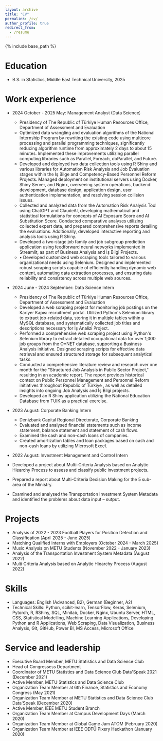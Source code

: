 ```yaml
---
layout: archive
title: "CV"
permalink: /cv/
author_profile: true
redirect_from:
  - /resume
---
```


{% include base_path %}

Education
======

* B.S. in Statistics, Middle East Technical University, 2025

Work experience
======
* 2024 October - 2025 May: Management Analyst (Data Science)
  * Presidency of The Republic of Türkiye Human Resources Office, Department of Assessment and Evaluation 
  * Optimized data wrangling and evaluation algorithms of the National Internship Program by rewriting the existing code using multicore processing and parallel programming techniques, significantly reducing algorithm runtime from approximately 2 days to about 15 minutes. Implemented these improvements utilizing parallel computing libraries such as Parallel, Foreach, doParallel, and Future.
  * Developed and deployed two data collection tools using R Shiny and various libraries for Automation Risk Analysis and Job Evaluation stages within the İş Bilge and Competency-Based Personnel Reform Projects. Managed deployment on institutional servers using Docker, Shiny Server, and Nginx, overseeing system operations, backend development, database design, application design, user authentication implementation, and resolving session collision issues.
  * Collected and analyzed data from the Automation Risk Analysis Tool using ChatGPT and ClaudeAI, developing mathematical and statistical formulations for concepts of AI Exposure Score and AI Substitution Score. Conducted comparative analyses utilizing collected expert data, and prepared comprehensive reports detailing the evaluations. Additionally, developed interactive reporting and analysis tools using R Shiny.
  * Developed a two-stage job family and job subgroup prediction application using feedforward neural networks implemented in Streamlit, as part of Business Analysis and İş Bilgi Projects.
  * •	Developed customized web scraping tools tailored to various organizational needs using Selenium. Designed and implemented robust scraping scripts capable of efficiently handling dynamic web content, automating data extraction processes, and ensuring data reliability and consistency across multiple web sources.

* 2024 June - 2024 September: Data Science Intern
  * Presidency of The Republic of Türkiye Human Resources Office, Department of Assessment and Evaluation
  * Developed a web scraping project for monitoring job postings on the Kariyer Kapısı recruitment portal. Utilized Python's Selenium library to extract job-related data, storing it in multiple tables within a MySQL database, and systematically collected job titles and descriptions necessary for İş Analizi Project.
  * Performed a comprehensive web scraping project using Python's Selenium library to extract detailed occupational data for over 1,000 job groups from the O*NET database, supporting a Business Analysis initiative. Designed scraping scripts for effective data retrieval and ensured structured storage for subsequent analytical tasks.
  * Conducted a comprehensive literature review and research over one month for the "Structured Job Analysis in Public Sector Project," resulting in an academic report. The report provides historical context on Public Personnel Management and Personnel Reform initiatives throughout Republic of Türkiye , as well as detailed insights into ongoing Job Analysis and İş Bilgi projects.
  * Developed an R Shiny application utilizing the National Education Database from TUIK as a practical exercise.

* 2023 August: Corporate Banking Intern
  * Denizbank Capital Regional Directorate, Corporate Banking
  * Evaluated and analysed financial statements such as income statement, balance statement and statement of cash flows.
  * Examined the cash and non-cash loans of companies.
  * Created amortization tables and loan packages based on cash and non-cash loans by utilizing Microsoft Excel.

* 2022 August: Investment Management and Control Intern
 * Developed a project about Multi-Criteria Analysis based on Analytic Hiearchy Process to assess and classify public investment projects.
 * Prepared a report about Multi-Criteria Decision Making for the 5 sub-area of the Ministry.
 * Examined and analysed the Transportation Investment System Metadata and identified the problems about data input – output. 
  
Projects
========
* Analysis of 2022 - 2023 Football Players for Position Detection and Classification (April 2025 - June 2025)
* Matching Qualified Interns with Employers (October 2024 - March 2025)
* Music Analysis on METU Students (November 2022 - January 2023)
* Analysis of the Transportation Investment System Metadata (August 2022)
* Multi Criteria Analysis based on Analytic Hiearchy Process (August 2022)

Skills
======
* Languages: English (Advanced, B2), German (Beginner, A2)
* Technical Skills: Python, scikit-learn, TensorFlow, Keras, Selenium, Pytorch, R, RShiny, SQL, Minitab, Docker, Nginx, Ubuntu Server, HTML, CSS, Statistical Modelling, Machine Learning Applications, Developing Python and R Applications, Web Scraping,  Data Visualization, Business Analysis, Git, GitHub, Power BI, MS Access, Microsoft Office
  
Service and leadership
======
* Executive Board Member, METU Statistics and Data Science Club
 * Head of Congressess Department
 * Coordinator of METU Statistics and Data Science Club Data'Speak 2021 (December 2021)
* Active Member, METU Statistics and Data Science Club
 * Organization Team Member at 6th Finance, Statistics and Economy Congress (May 2021)
 * Organization Team Member at METU Statistics and Data Science Club Data'Speak (December 2020)
* Active Member, IEEE METU Student Branch
 * Organization Team Member at Campus Development Days (March 2020)
 * Organization Team Member at Global Game Jam ATOM (February 2020)
 * Organization Team Member at IEEE ODTÜ Pixery Hackathon (January 2020)